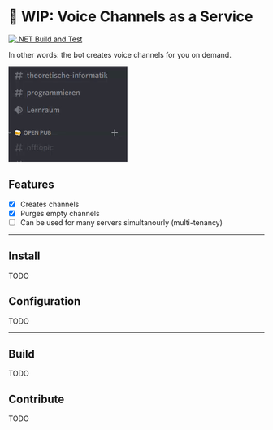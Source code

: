 
# 🚧 WIP: Voice Channels as a Service
[![.NET Build and Test](https://github.com/ginomessmer/discord-vcaas/actions/workflows/dotnet.yml/badge.svg)](https://github.com/ginomessmer/discord-vcaas/actions/workflows/dotnet.yml)

In other words: the bot creates voice channels for you on demand.

![Demo](./assets/demo.gif)

## Features
- [x] Creates channels
- [x] Purges empty channels
- [ ] Can be used for many servers simultanourly (multi-tenancy)

---

## Install
TODO

## Configuration
TODO

---

## Build
TODO

## Contribute
TODO